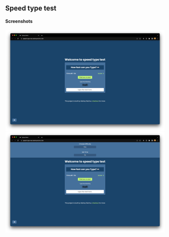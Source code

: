 ## Speed type test

#### Screenshots

![home page](./assets/one.jpg)
![settings page](./assets/two.jpg)
